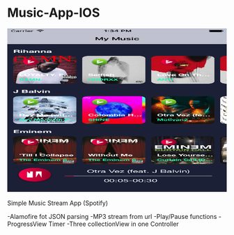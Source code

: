 # Music-App-IOS


<img src="https://github.com/bachra1993/Music-App-IOS/blob/master/Simulator%20Screen%20Shot%20May%2029%2C%202017%2C%201.34.21%20PM.png" width="667" height="375">


Simple Music Stream App (Spotify)

-Alamofire fot JSON parsing
-MP3 stream from url
-Play/Pause functions
-ProgressView Timer
-Three collectionView in one Controller
